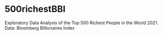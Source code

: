 # 500richestBBI
Exploratory Data Analysis of the Top 500 Richest People in the World 2021. Data: Bloomberg Billionaires Index 
